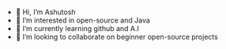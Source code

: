 - 👋 Hi, I’m Ashutosh
- 👀 I’m interested in open-source and Java
- 🌱 I’m currently learning github and  A.I
- 💞️ I’m looking to collaborate on beginner open-source projects

<!---
Ashutosh-Taide/Ashutosh-Taide is a ✨ special ✨ repository because its `README.md` (this file) appears on your GitHub profile.
You can click the Preview link to take a look at your changes.
--->
